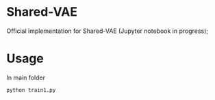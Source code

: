 # Shared-VAE
Official implementation for Shared-VAE (Jupyter notebook in progress); 

# Usage
In main folder
```
python train1.py
```

